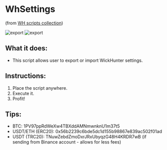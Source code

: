 # WhSettings
(from [WH scripts collection](https://github.com/daisy613/wickHunter-scripts))

![export](https://i.imgur.com/jHFs9yu.png)
![export](https://i.imgur.com/XvPMGPo.png)

## What it does:
- This script allows user to export or import WickHunter settings.

## Instructions:
1. Place the script anywhere.
2. Execute it.
3. Profit!

## Tips:
- BTC: 1PV97ppRdWeXw4TBXddAMNmwnknU1m37t5
- USDT/ETH (ERC20): 0x56b2239c6bde5dc1d155b98867e839ac502f01ad
- USDT (TRC20): TNuwZebdZmoDxrJRxUbyqzG48H4KRDR7wB (if sending from Binance account - allows for less fees)
